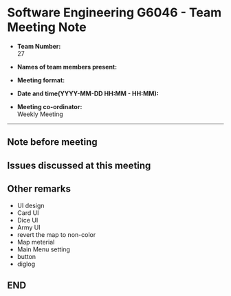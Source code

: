 # Software Engineering G6046 - Team Meeting Note

* **Team Number:**  
    27

* **Names of team members present:**  

* **Meeting format:**  

* **Date and time(YYYY-MM-DD HH:MM - HH:MM):**  

* **Meeting co-ordinator:**  
    Weekly Meeting


---

## Note before meeting



## Issues discussed at this meeting



## Other remarks

* UI design
* Card UI
* Dice UI
* Army UI
* revert the map to non-color
* Map meterial
* Main Menu setting
* button
* diglog

**END**
---